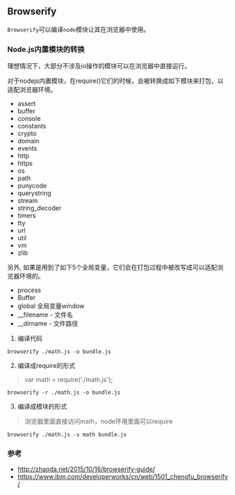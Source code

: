 ## Browserify
`Browserify`可以编译`node`模块让其在浏览器中使用。

### Node.js内置模块的转换
理想情况下，大部分不涉及io操作的模块可以在浏览器中直接运行。

对于nodejs内置模块，在require()它们的时候，会被转换成如下模块来打包，以适配浏览器环境。

- assert
- buffer
- console
- constants
- crypto
- domain
- events
- http
- https
- os
- path
- punycode
- querystring
- stream
- string_decoder
- timers
- tty
- url
- util
- vm
- zlib

另外, 如果是用到了如下5个全局变量，它们会在打包过程中被改写成可以适配浏览器环境的。

- process
- Buffer
- global 全局变量window
- __filename - 文件名
- __dirname - 文件路径


1. 编译代码
```
browserify ./math.js -o bundle.js
```

2. 编译成require的形式
> var math = require('./math.js');
```
browserify -r ./math.js -o bundle.js
```

3. 编译成模块的形式
> 浏览器里面直接访问math，node环境里面可以require
```
browserify ./math.js -s math bundle.js
```

### 参考
- <http://zhaoda.net/2015/10/16/browserify-guide/>
- <https://www.ibm.com/developerworks/cn/web/1501_chengfu_browserify/>